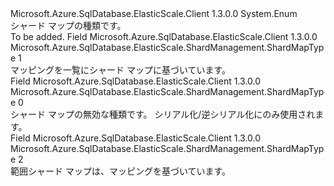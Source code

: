 <Type Name="ShardMapType" FullName="Microsoft.Azure.SqlDatabase.ElasticScale.ShardManagement.ShardMapType">
  <TypeSignature Language="C#" Value="public enum ShardMapType" />
  <TypeSignature Language="ILAsm" Value=".class public auto ansi sealed ShardMapType extends System.Enum" />
  <TypeSignature Language="DocId" Value="T:Microsoft.Azure.SqlDatabase.ElasticScale.ShardManagement.ShardMapType" />
  <TypeSignature Language="VB.NET" Value="Public Enum ShardMapType" />
  <TypeSignature Language="F#" Value="type ShardMapType = " />
  <AssemblyInfo>
    <AssemblyName>Microsoft.Azure.SqlDatabase.ElasticScale.Client</AssemblyName>
    <AssemblyVersion>1.3.0.0</AssemblyVersion>
  </AssemblyInfo>
  <Base>
    <BaseTypeName>System.Enum</BaseTypeName>
  </Base>
  <Docs>
    <summary>シャード マップの種類です。</summary>
    <remarks>To be added.</remarks>
  </Docs>
  <Members>
    <Member MemberName="List">
      <MemberSignature Language="C#" Value="List" />
      <MemberSignature Language="ILAsm" Value=".field public static literal valuetype Microsoft.Azure.SqlDatabase.ElasticScale.ShardManagement.ShardMapType List = int32(1)" />
      <MemberSignature Language="DocId" Value="F:Microsoft.Azure.SqlDatabase.ElasticScale.ShardManagement.ShardMapType.List" />
      <MemberSignature Language="VB.NET" Value="List" />
      <MemberSignature Language="F#" Value="List = 1" Usage="Microsoft.Azure.SqlDatabase.ElasticScale.ShardManagement.ShardMapType.List" />
      <MemberType>Field</MemberType>
      <AssemblyInfo>
        <AssemblyName>Microsoft.Azure.SqlDatabase.ElasticScale.Client</AssemblyName>
        <AssemblyVersion>1.3.0.0</AssemblyVersion>
      </AssemblyInfo>
      <ReturnValue>
        <ReturnType>Microsoft.Azure.SqlDatabase.ElasticScale.ShardManagement.ShardMapType</ReturnType>
      </ReturnValue>
      <MemberValue>1</MemberValue>
      <Docs>
        <summary>
            マッピングを一覧にシャード マップに基づいています。
            </summary>
      </Docs>
    </Member>
    <Member MemberName="None">
      <MemberSignature Language="C#" Value="None" />
      <MemberSignature Language="ILAsm" Value=".field public static literal valuetype Microsoft.Azure.SqlDatabase.ElasticScale.ShardManagement.ShardMapType None = int32(0)" />
      <MemberSignature Language="DocId" Value="F:Microsoft.Azure.SqlDatabase.ElasticScale.ShardManagement.ShardMapType.None" />
      <MemberSignature Language="VB.NET" Value="None" />
      <MemberSignature Language="F#" Value="None = 0" Usage="Microsoft.Azure.SqlDatabase.ElasticScale.ShardManagement.ShardMapType.None" />
      <MemberType>Field</MemberType>
      <AssemblyInfo>
        <AssemblyName>Microsoft.Azure.SqlDatabase.ElasticScale.Client</AssemblyName>
        <AssemblyVersion>1.3.0.0</AssemblyVersion>
      </AssemblyInfo>
      <ReturnValue>
        <ReturnType>Microsoft.Azure.SqlDatabase.ElasticScale.ShardManagement.ShardMapType</ReturnType>
      </ReturnValue>
      <MemberValue>0</MemberValue>
      <Docs>
        <summary>
            シャード マップの無効な種類です。 シリアル化/逆シリアル化にのみ使用されます。
            </summary>
      </Docs>
    </Member>
    <Member MemberName="Range">
      <MemberSignature Language="C#" Value="Range" />
      <MemberSignature Language="ILAsm" Value=".field public static literal valuetype Microsoft.Azure.SqlDatabase.ElasticScale.ShardManagement.ShardMapType Range = int32(2)" />
      <MemberSignature Language="DocId" Value="F:Microsoft.Azure.SqlDatabase.ElasticScale.ShardManagement.ShardMapType.Range" />
      <MemberSignature Language="VB.NET" Value="Range" />
      <MemberSignature Language="F#" Value="Range = 2" Usage="Microsoft.Azure.SqlDatabase.ElasticScale.ShardManagement.ShardMapType.Range" />
      <MemberType>Field</MemberType>
      <AssemblyInfo>
        <AssemblyName>Microsoft.Azure.SqlDatabase.ElasticScale.Client</AssemblyName>
        <AssemblyVersion>1.3.0.0</AssemblyVersion>
      </AssemblyInfo>
      <ReturnValue>
        <ReturnType>Microsoft.Azure.SqlDatabase.ElasticScale.ShardManagement.ShardMapType</ReturnType>
      </ReturnValue>
      <MemberValue>2</MemberValue>
      <Docs>
        <summary>
            範囲シャード マップは、マッピングを基づいています。
            </summary>
      </Docs>
    </Member>
  </Members>
</Type>